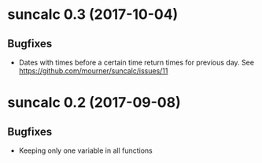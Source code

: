 # suncalc 0.3 (2017-10-04)

## Bugfixes
* Dates with times before a certain time return times for previous day. See https://github.com/mourner/suncalc/issues/11

# suncalc 0.2 (2017-09-08)

## Bugfixes
* Keeping only one variable in all functions
